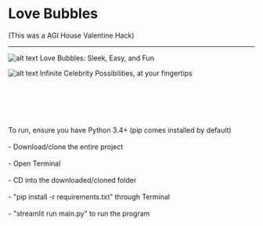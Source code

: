 # Love Bubbles

(This was a AGI House Valentine Hack)

---

![alt text](https://ibb.co/P3Yrs7H)
Love Bubbles: Sleek, Easy, and Fun

![alt text](https://ibb.co/QvtXDpcM)
Infinite Celebrity Possibilities, at your fingertips


<br>
<br>
<br>
<br>
<br>
To run, ensure you have Python 3.4+ (pip comes installed by default)
<br>
<br>
- Download/clone the entire project
<br>
<br>
- Open Terminal
<br>
<br>
- CD into the downloaded/cloned folder
<br>
<br>
- "pip install -r requirements.txt" through Terminal
<br>
<br>
- "streamlit run main.py" to run the program
